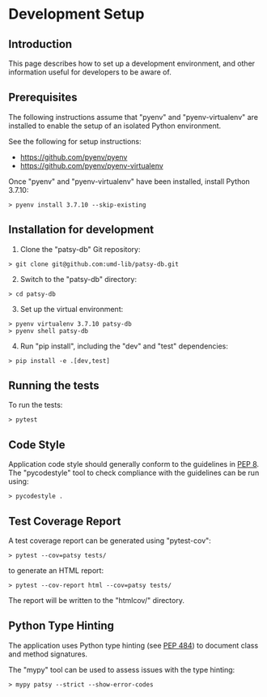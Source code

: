 # Development Setup

## Introduction

This page describes how to set up a development environment, and other
information useful for developers to be aware of.

## Prerequisites

The following instructions assume that "pyenv" and "pyenv-virtualenv" are
installed to enable the setup of an isolated Python environment.

See the following for setup instructions:

* <https://github.com/pyenv/pyenv>
* <https://github.com/pyenv/pyenv-virtualenv>

Once "pyenv" and "pyenv-virtualenv" have been installed, install Python 3.7.10:

```
> pyenv install 3.7.10 --skip-existing
```

## Installation for development

1) Clone the "patsy-db" Git repository:

```
> git clone git@github.com:umd-lib/patsy-db.git
```

2) Switch to the "patsy-db" directory:

```
> cd patsy-db
```

3) Set up the virtual environment:

```
> pyenv virtualenv 3.7.10 patsy-db
> pyenv shell patsy-db
```

4) Run "pip install", including the "dev" and "test" dependencies:

```
> pip install -e .[dev,test]
```

## Running the tests

To run the tests:

```
> pytest
```

## Code Style

Application code style should generally conform to the guidelines in
[PEP 8](https://www.python.org/dev/peps/pep-0008/). The "pycodestyle" tool
to check compliance with the guidelines can be run using:

```
> pycodestyle .
```

## Test Coverage Report

A test coverage report can be generated using "pytest-cov":

```
> pytest --cov=patsy tests/
```

to generate an HTML report:

```
> pytest --cov-report html --cov=patsy tests/
```

The report will be written to the "htmlcov/" directory.

## Python Type Hinting

The application uses Python type hinting (see
[PEP 484](https://www.python.org/dev/peps/pep-0484/)) to document class and
method signatures.

The "mypy" tool can be used to assess issues with the type hinting:

```
> mypy patsy --strict --show-error-codes
```
